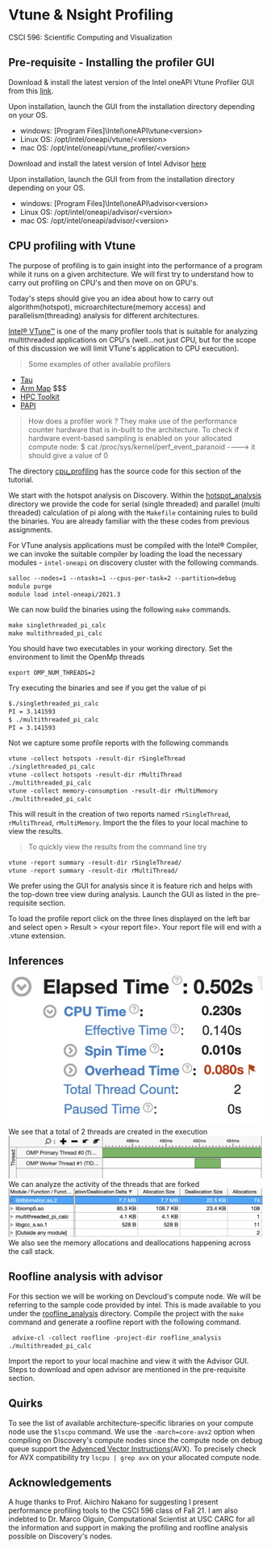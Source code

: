 # Vtune & Nsight Profiling
CSCI 596: Scientific Computing and Visualization

## Pre-requisite - Installing the profiler GUI
Download & install the latest version of the Intel oneAPI Vtune Profiler GUI from this [link](https://www.intel.com/content/www/us/en/developer/tools/oneapi/vtune-profiler-download.html).

Upon installation, launch the GUI from the installation directory depending on your OS.
- windows: [Program Files]\Intel\oneAPI\vtune\<version>
- Linux OS: /opt/intel/oneapi/vtune/\<version>
- mac OS: /opt/intel/oneapi/vtune_profiler/\<version>

Download and install the latest version of Intel Advisor [here](https://www.intel.com/content/www/us/en/developer/articles/tool/oneapi-standalone-components.html#advisor)

Upon installation, launch the GUI from from the installation directory depending on your OS.
- windows: [Program Files]\Intel\oneAPI\advisor\<version>
- Linux OS: /opt/intel/oneapi/advisor/\<version>
- mac OS: /opt/intel/oneapi/advisor/\<version>

## CPU profiling with Vtune

The purpose of profiling is to gain insight into the performance of a program while it runs on a given architecture.
We will first try to understand how to carry out profiling on CPU's and then move on on GPU's.

Today's steps should give you an idea about how to carry out algorithm(hotspot), microarchitecture(memory access) and parallelism(threading) analysis for different architectures.

[Intel® VTune™](https://www.intel.com/content/www/us/en/develop/documentation/vtune-help/top.html) is one of the many profiler tools that is suitable for analyzing multithreaded applications on CPU's (well...not just CPU, but for the scope of this discussion we will limit  VTune's application to CPU execution).

> Some examples of other available profilers
- [Tau](http://www.cs.uoregon.edu/research/tau/home.php)
- [Arm Map](https://www.arm.com/products/development-tools/server-and-hpc/forge/map) $$$
- [HPC Toolkit](http://hpctoolkit.org/)
- [PAPI](http://icl.cs.utk.edu/papi/)

> How does a profiler work ?
They make use of the performance counter hardware that is in-built to the architecture.
To check if hardware event-based sampling is enabled on your allocated compute node:
$ cat /proc/sys/kernel/perf_event_paranoid ----> it should give a value of 0

The directory [cpu_profiling](/cpu_profiling) has the source code for this section of the tutorial.

We start with the hotspot analysis on Discovery. Within the [hotspot_analysis](/cpu_profiling/hotspot_analysis) directory we provide the code for serial (single threaded) and parallel (multi threaded) calculation of pi along with the `Makefile` containing rules to build the binaries. You are already familiar with the these codes from previous assignments.

For VTune analysis applications must be compiled with the Intel® Compiler, we can invoke the suitable compiler by loading the load the necessary modules - `intel-oneapi` on discovery cluster with the following commands.

```
salloc --nodes=1 --ntasks=1 --cpus-per-task=2 --partition=debug
module purge
module load intel-oneapi/2021.3
```

We can now build the binaries using the following `make` commands.

```
make singlethreaded_pi_calc
make multithreaded_pi_calc
```
You should have two executables in your working directory.
Set the environment to limit the OpenMp threads
```
export OMP_NUM_THREADS=2
```

Try executing the binaries and see if you get the value of pi

```
$./singlethreaded_pi_calc
PI = 3.141593
$ ./multithreaded_pi_calc
PI = 3.141593
```

Not we capture some profile reports with the following commands
```
vtune -collect hotspots -result-dir rSingleThread ./singlethreaded_pi_calc
vtune -collect hotspots -result-dir rMultiThread ./multithreaded_pi_calc
vtune -collect memory-consumption -result-dir rMultiMemory ./multithreaded_pi_calc

```
This will result in the creation of two reports named `rSingleThread`, `rMultiThread`, `rMultiMemory`. Import the the files to your local machine to view the results.

> To quickly view the results from the command line try
```
vtune -report summary -result-dir rSingleThread/
vtune -report summary -result-dir rMultiThread/
```

We prefer using the GUI for analysis since it is feature rich and helps with the top-down tree view during analysis. Launch the GUI as listed in the pre-requisite section.

To load the profile report click on the three lines displayed on the left bar and select open > Result > \<your report file>. Your report file will end with a .vtune extension.

## Inferences
![omp_2_thread_summary](img/omp_2_thread_summary.png)
We see that a total of 2 threads are created in the execution
![omp_2_thread_activity](img/omp_2_thread_activity.png)
We can analyze the activity of the threads that are forked
![omp_2_function_memory_allocation](img/omp_2_function_memory_allocation.png)
We also see the memory allocations and deallocations happening across the call stack.

## Roofline analysis with advisor
For this section we will be working on Devcloud's compute node. We will be referring to the sample code provided by intel. This is made available to you under the [roofline_analysis](/cpu_profiling/roofline_analysis) directory.
Compile the project with the `make` command and generate a roofline report with the following command.

```
 advixe-cl -collect roofline -project-dir roofline_analysis ./multithreaded_pi_calc
```

Import the report to your local machine and view it with the Advisor GUI. Steps to download and open advisor are mentioned in the pre-requisite section.

## Quirks

To see the list of available architecture-specific libraries on your compute node use the `$lscpu` command. We use the `-march=core-avx2` option when compiling on Discovery's compute nodes since the compute node on debug queue support the [Advenced Vector Instructions](https://en.wikipedia.org/wiki/Advanced_Vector_Extensions)(AVX).
To precisely check for AVX compatibility try
`lscpu | grep avx` on your allocated compute node.


## Acknowledgements

A huge thanks to Prof. Aiichiro Nakano for suggesting I present performance profiling tools to the CSCI 596 class of Fall 21. I am also indebted to Dr. Marco Olguin, Computational Scientist at USC CARC for all the information and support in making the profiling and roofline analysis possible on Discovery's nodes.
